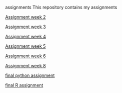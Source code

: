  assignments
This repository contains my assignments

[Assignment week 2](https://github.com/JudithvanderBurgt/assignments/blob/master/Assignment_week_2-2.ipynb)

[Assignment week 3](https://github.com/JudithvanderBurgt/assignments/blob/master/python_lecture-3.ipynb)

[Assignment week 4](https://github.com/JudithvanderBurgt/assignments/blob/master/Assignment_week_4.ipynb)

[Assignment week 5](https://github.com/JudithvanderBurgt/assignments/blob/master/Assignment_week_5-2.ipynb)

[Assignment week 6](https://github.com/JudithvanderBurgt/assignments/blob/master/assignment4.ipynb)

[Assignment week 8](https://github.com/JudithvanderBurgt/assignments/blob/master/assignment5.ipynb)

[final python assignment](https://github.com/JudithvanderBurgt/assignments/blob/master/Final_Assignment_Python_1_students(3.0).ipynb)

[final R assignment](https://github.com/JudithvanderBurgt/assignments/blob/master/OECD_R_exam.ipynb)



